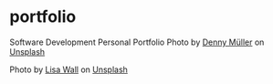 # portfolio
Software Development Personal Portfolio
Photo by <a href="https://unsplash.com/@redaquamedia?utm_source=unsplash&utm_medium=referral&utm_content=creditCopyText">Denny Müller</a> on <a href="https://unsplash.com/s/photos/speed-camera?utm_source=unsplash&utm_medium=referral&utm_content=creditCopyText">Unsplash</a>
  

  Photo by <a href="https://unsplash.com/@lisawall72?utm_source=unsplash&utm_medium=referral&utm_content=creditCopyText">Lisa Wall</a> on <a href="https://unsplash.com/s/photos/soccer-player?utm_source=unsplash&utm_medium=referral&utm_content=creditCopyText">Unsplash</a>
  